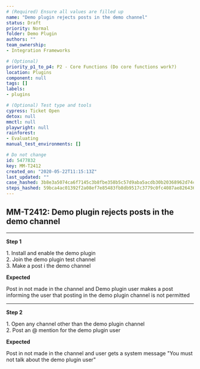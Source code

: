 ```yaml
---
# (Required) Ensure all values are filled up
name: "Demo plugin rejects posts in the demo channel"
status: Draft
priority: Normal
folder: Demo Plugin
authors: ""
team_ownership: 
- Integration Frameworks

# (Optional)
priority_p1_to_p4: P2 - Core Functions (Do core functions work?)
location: Plugins
component: null
tags: []
labels: 
- plugins

# (Optional) Test type and tools
cypress: Ticket Open
detox: null
mmctl: null
playwright: null
rainforest: 
- Evaluating
manual_test_environments: []

# Do not change
id: 5477832
key: MM-T2412
created_on: "2020-05-22T11:15:13Z"
last_updated: ""
case_hashed: 3b8e3a5074ca6f7145c3b8fbe358b5c57d9aba5acdb30b20368962d74cd201a37086ba6d104978dd4d388c4eff58f90a
steps_hashed: 59bca4ac01392f2a08ef7e85483fb8db9517c3779c0fc4087ae826436b7150c9e3979483474cea5f4e51a4871892ced1
---
```


<!-- (Auto-generated) Based on frontmatter's "key" and "name" -->

## MM-T2412: Demo plugin rejects posts in the demo channel

---

**Step 1**

1\. Install and enable the demo plugin\
2\. Join the demo plugin test channel\
3\. Make a post i the demo channel

**Expected**

Post in not made in the channel and Demo plugin user makes a post informing the user that posting in the demo plugin channel is not permitted

---

**Step 2**

1\. Open any channel other than the demo plugin channel\
2\. Post an @ mention for the demo plugin user

**Expected**

Post in not made in the channel and user gets a system message "You must not talk about the demo plugin user"
